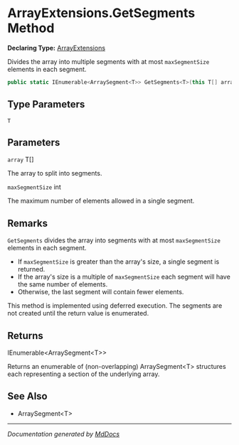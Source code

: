 # ArrayExtensions.GetSegments Method

**Declaring Type:** [ArrayExtensions](../Type.md)

Divides the array into multiple segments with at most `maxSegmentSize` elements in each segment.

```csharp
public static IEnumerable<ArraySegment<T>> GetSegments<T>(this T[] array, int maxSegmentSize);
```

## Type Parameters

`T`

## Parameters

`array`  T\[\]

The array to split into segments.

`maxSegmentSize`  int

The maximum number of elements allowed in a single segment.

## Remarks

`GetSegments` divides the array into segments with at most `maxSegmentSize` elements in each segment.

- If `maxSegmentSize` is greater than the array's size, a single segment is returned.
- If the array's size is a multiple of `maxSegmentSize` each segment will have the same number of elements.
- Otherwise, the last segment will contain fewer elements.

This method is implemented using deferred execution. The segments are not created until the return value is enumerated.

## Returns

IEnumerable\<ArraySegment\<T\>\>

Returns an enumerable of (non\-overlapping) ArraySegment\<T\> structures             each representing a section of the underlying array.

## See Also

- ArraySegment\<T\>

___

*Documentation generated by [MdDocs](https://github.com/ap0llo/mddocs)*

